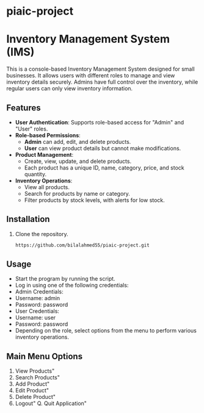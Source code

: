 # piaic-project

# Inventory Management System (IMS)

This is a console-based Inventory Management System designed for small businesses. It allows users with different roles to manage and view inventory details securely. Admins have full control over the inventory, while regular users can only view inventory information.

## Features

- **User Authentication**: Supports role-based access for "Admin" and "User" roles.
- **Role-based Permissions**:
  - **Admin** can add, edit, and delete products.
  - **User** can view product details but cannot make modifications.
- **Product Management**:
  - Create, view, update, and delete products.
  - Each product has a unique ID, name, category, price, and stock quantity.
- **Inventory Operations**:
  - View all products.
  - Search for products by name or category.
  - Filter products by stock levels, with alerts for low stock.

## Installation

1. Clone the repository.
   ```bash
   https://github.com/bilalahmed55/piaic-project.git

## Usage

- Start the program by running the script.
- Log in using one of the following credentials:
- Admin Credentials:
- Username: admin
- Password: password
- User Credentials:
- Username: user
- Password: password
- Depending on the role, select options from the menu to perform various inventory operations.

## Main Menu Options

1. View Products"
2. Search Products"
3. Add Product"
4. Edit Product"
5. Delete Product"
0. Logout"
Q. Quit Application"